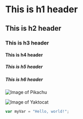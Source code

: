 # This is h1 header
## This is h2 header
### This is h3 header
#### This is h4 header
##### This is h5 header
##### This is h6 header
![Image of Pikachu](https://github.com/user-attachments/assets/544e3835-8fc3-4219-8c79-f2d9e6af390c)

![Image of Yaktocat](https://octodex.github.com/images/yaktocat.png)

``` javascript
var myVar = "Hello, world!";
```
